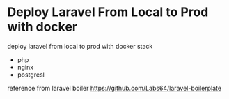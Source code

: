 # Deploy Laravel From Local to Prod with docker
deploy laravel from local to prod with docker
stack
  - php
  - nginx
  - postgresl
  
reference from laravel boiler
https://github.com/Labs64/laravel-boilerplate
